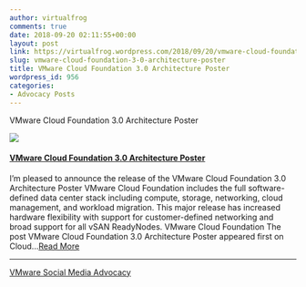 ```yaml
---
author: virtualfrog
comments: true
date: 2018-09-20 02:11:55+00:00
layout: post
link: https://virtualfrog.wordpress.com/2018/09/20/vmware-cloud-foundation-3-0-architecture-poster/
slug: vmware-cloud-foundation-3-0-architecture-poster
title: VMware Cloud Foundation 3.0 Architecture Poster
wordpress_id: 956
categories:
- Advocacy Posts
---
```


VMware Cloud Foundation 3.0 Architecture Poster

[![](https://d3utlhu53nfcwz.cloudfront.net/171901/cdnImage/article/75b84b56-04b5-4312-953d-3477dbf9fd9a/?size=Box320)](http://bit.ly/2xptsa4)

#### [VMware Cloud Foundation 3.0 Architecture Poster](http://bit.ly/2xptsa4)

I’m pleased to announce the release of the VMware Cloud Foundation 3.0 Architecture Poster VMware Cloud Foundation includes the full software-defined data center stack including compute, storage, networking, cloud management, and workload migration. This major release has increased hardware flexibility with support for customer-defined networking and broad support for all vSAN ReadyNodes. VMware Cloud Foundation The post VMware Cloud Foundation 3.0 Architecture Poster appeared first on Cloud...[Read More](http://bit.ly/2xptsa4)

* * *

[VMware Social Media Advocacy](http://advocacy.vmware.com)
